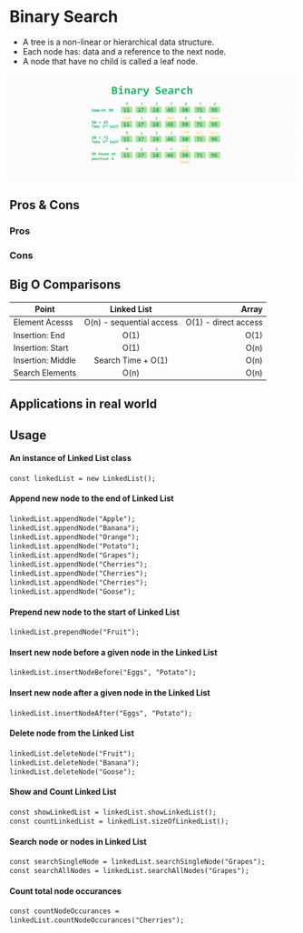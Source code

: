 # Binary Search
- A tree is a non-linear or hierarchical data structure.
- Each node has: data and a reference to the next node.
- A node that have no child is called a leaf node.

<p align="center">
  <img src="../assets/images/binary-search.png" />
</p>


## Pros & Cons

### Pros


### Cons



## Big O Comparisons

| Point             |       Linked List        |                Array |
| ----------------- | :----------------------: | -------------------: |
| Element Acesss    | O(n) - sequential access | O(1) - direct access |
| Insertion: End    |           O(1)           |                 O(1) |
| Insertion: Start  |           O(1)           |                 O(n) |
| Insertion: Middle |    Search Time + O(1)    |                 O(n) |
| Search Elements   |           O(n)           |                 O(n) |


## Applications in real world



## Usage

#### An instance of Linked List class
```
const linkedList = new LinkedList();
```

#### Append new node to the end of Linked List
```
linkedList.appendNode("Apple");
linkedList.appendNode("Banana");
linkedList.appendNode("Orange");
linkedList.appendNode("Potato");
linkedList.appendNode("Grapes");
linkedList.appendNode("Cherries");
linkedList.appendNode("Cherries");
linkedList.appendNode("Cherries");
linkedList.appendNode("Goose");
```

#### Prepend new node to the start of Linked List
```
linkedList.prependNode("Fruit");
```

#### Insert new node before a given node in the Linked List
```
linkedList.insertNodeBefore("Eggs", "Potato");
```

#### Insert new node after a given node in the Linked List
```
linkedList.insertNodeAfter("Eggs", "Potato");
```

#### Delete node from the Linked List
```
linkedList.deleteNode("Fruit");
linkedList.deleteNode("Banana");
linkedList.deleteNode("Goose");
```

#### Show and Count Linked List
```
const showLinkedList = linkedList.showLinkedList();
const countLinkedList = linkedList.sizeOfLinkedList();
```

#### Search node or nodes in Linked List
```
const searchSingleNode = linkedList.searchSingleNode("Grapes");
const searchAllNodes = linkedList.searchAllNodes("Grapes");
```

#### Count total node occurances
```
const countNodeOccurances = linkedList.countNodeOccurances("Cherries");
```
